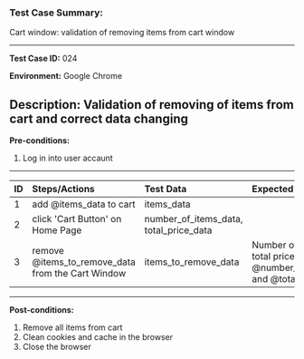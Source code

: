 
### Test Case Summary:
Cart window: validation of removing items from cart window

---

**Test Case ID:** 024

**Environment:** Google Chrome

**Description:**
Validation of removing of items from cart and correct data changing
---

**Pre-conditions:**
1. Log in into user accaunt    
---

|      ID       | Steps/Actions |  Test Data  | Expected Result |
| ------------- |:--------------| :---------- | :-------------- |
|       1       |add @items_data to cart|items_data|                 |
|       2       |click 'Cart Button' on Home Page| number_of_items_data, total_price_data||
|       3       |remove @items_to_remove_data from the Cart Window|items_to_remove_data|Number of items and total price are equal  @number_of_items_data and @total_price_data|


---

**Post-conditions:**
1. Remove all items from cart
2. Clean cookies and cache in the browser
3. Close the browser
